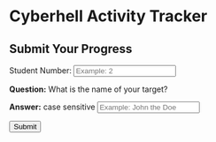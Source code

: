 
# Cyberhell Activity Tracker

## Submit Your Progress


<div class="progress">

Student Number: <input type="text" id="student-number" placeholder="Example: 2" required>

**Question:** What is the name of your target?

**Answer:** case sensitive <input type="text" id="answer" placeholder="Example: John the Doe" required>

<button onclick="submitProgress()" class="fancy-button">Submit</button>


<script>
    
function submitProgress() {
    const studentNumber = document.getElementById("student-number").value;
    const answer = document.getElementById("answer").value;
    const chapter = "2";

    const number = Number(studentNumber.trim());

    if (number == "" ) {
        alert("❌ Student Number filed is empty. \nPlease provide your STUDENT-NUMBER");
        return;
    }

    if (isNaN(number) || number < 2 || number > 999 ) {
        alert("❌ Invalid Student Number, enter a number between 2 and 999 in the STUDENT-NUMBER field.");
        return;
    }

    // Send Data to FastAPI (Without the Answer)
    fetch("http://192.168.253.138:8000/submit-2", { 
        method: "POST",
        headers: { "Content-Type": "application/json" },
        body: JSON.stringify({
            "student_number": studentNumber, 
            "chapter": chapter,
            "answer": answer
        })
    })
    .then(response => {
        if (!response.ok) {
            // If error from server, parse the JSON error
            return response.json().then(data => { 
                throw new Error(data.detail); // detail is the field FastAPI uses for errors
            });
        }
        return response.json();
    })
    .then(data => alert(data.message)) // Success
    .catch(error => alert(error.message)); // Error
    
}
</script>

</div>